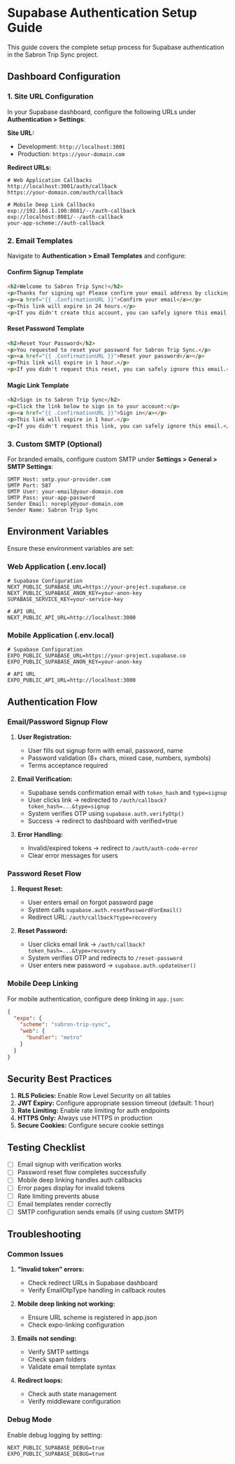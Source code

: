 # Supabase Authentication Setup Guide

This guide covers the complete setup process for Supabase authentication in the Sabron Trip Sync project.

## Dashboard Configuration

### 1. Site URL Configuration

In your Supabase dashboard, configure the following URLs under **Authentication > Settings**:

**Site URL:**
- Development: `http://localhost:3001`
- Production: `https://your-domain.com`

**Redirect URLs:**
```
# Web Application Callbacks
http://localhost:3001/auth/callback
https://your-domain.com/auth/callback

# Mobile Deep Link Callbacks
exp://192.168.1.100:8081/--/auth-callback
exp://localhost:8081/--/auth-callback
your-app-scheme://auth-callback
```

### 2. Email Templates

Navigate to **Authentication > Email Templates** and configure:

#### Confirm Signup Template
```html
<h2>Welcome to Sabron Trip Sync!</h2>
<p>Thanks for signing up! Please confirm your email address by clicking the link below:</p>
<p><a href="{{ .ConfirmationURL }}">Confirm your email</a></p>
<p>This link will expire in 24 hours.</p>
<p>If you didn't create this account, you can safely ignore this email.</p>
```

#### Reset Password Template
```html
<h2>Reset Your Password</h2>
<p>You requested to reset your password for Sabron Trip Sync.</p>
<p><a href="{{ .ConfirmationURL }}">Reset your password</a></p>
<p>This link will expire in 1 hour.</p>
<p>If you didn't request this reset, you can safely ignore this email.</p>
```

#### Magic Link Template
```html
<h2>Sign in to Sabron Trip Sync</h2>
<p>Click the link below to sign in to your account:</p>
<p><a href="{{ .ConfirmationURL }}">Sign in</a></p>
<p>This link will expire in 1 hour.</p>
<p>If you didn't request this link, you can safely ignore this email.</p>
```

### 3. Custom SMTP (Optional)

For branded emails, configure custom SMTP under **Settings > General > SMTP Settings**:

```
SMTP Host: smtp.your-provider.com
SMTP Port: 587
SMTP User: your-email@your-domain.com
SMTP Pass: your-app-password
Sender Email: noreply@your-domain.com
Sender Name: Sabron Trip Sync
```

## Environment Variables

Ensure these environment variables are set:

### Web Application (.env.local)
```env
# Supabase Configuration
NEXT_PUBLIC_SUPABASE_URL=https://your-project.supabase.co
NEXT_PUBLIC_SUPABASE_ANON_KEY=your-anon-key
SUPABASE_SERVICE_KEY=your-service-key

# API URL
NEXT_PUBLIC_API_URL=http://localhost:3000
```

### Mobile Application (.env.local)
```env
# Supabase Configuration
EXPO_PUBLIC_SUPABASE_URL=https://your-project.supabase.co
EXPO_PUBLIC_SUPABASE_ANON_KEY=your-anon-key

# API URL
EXPO_PUBLIC_API_URL=http://localhost:3000
```

## Authentication Flow

### Email/Password Signup Flow

1. **User Registration:**
   - User fills out signup form with email, password, name
   - Password validation (8+ chars, mixed case, numbers, symbols)
   - Terms acceptance required

2. **Email Verification:**
   - Supabase sends confirmation email with `token_hash` and `type=signup`
   - User clicks link → redirected to `/auth/callback?token_hash=...&type=signup`
   - System verifies OTP using `supabase.auth.verifyOtp()`
   - Success → redirect to dashboard with verified=true

3. **Error Handling:**
   - Invalid/expired tokens → redirect to `/auth/auth-code-error`
   - Clear error messages for users

### Password Reset Flow

1. **Request Reset:**
   - User enters email on forgot password page
   - System calls `supabase.auth.resetPasswordForEmail()`
   - Redirect URL: `/auth/callback?type=recovery`

2. **Reset Password:**
   - User clicks email link → `/auth/callback?token_hash=...&type=recovery`
   - System verifies OTP and redirects to `/reset-password`
   - User enters new password → `supabase.auth.updateUser()`

### Mobile Deep Linking

For mobile authentication, configure deep linking in `app.json`:

```json
{
  "expo": {
    "scheme": "sabron-trip-sync",
    "web": {
      "bundler": "metro"
    }
  }
}
```

## Security Best Practices

1. **RLS Policies:** Enable Row Level Security on all tables
2. **JWT Expiry:** Configure appropriate session timeout (default: 1 hour)
3. **Rate Limiting:** Enable rate limiting for auth endpoints
4. **HTTPS Only:** Always use HTTPS in production
5. **Secure Cookies:** Configure secure cookie settings

## Testing Checklist

- [ ] Email signup with verification works
- [ ] Password reset flow completes successfully
- [ ] Mobile deep linking handles auth callbacks
- [ ] Error pages display for invalid tokens
- [ ] Rate limiting prevents abuse
- [ ] Email templates render correctly
- [ ] SMTP configuration sends emails (if using custom SMTP)

## Troubleshooting

### Common Issues

1. **"Invalid token" errors:**
   - Check redirect URLs in Supabase dashboard
   - Verify EmailOtpType handling in callback routes

2. **Mobile deep linking not working:**
   - Ensure URL scheme is registered in app.json
   - Check expo-linking configuration

3. **Emails not sending:**
   - Verify SMTP settings
   - Check spam folders
   - Validate email template syntax

4. **Redirect loops:**
   - Check auth state management
   - Verify middleware configuration

### Debug Mode

Enable debug logging by setting:
```env
NEXT_PUBLIC_SUPABASE_DEBUG=true
EXPO_PUBLIC_SUPABASE_DEBUG=true
```